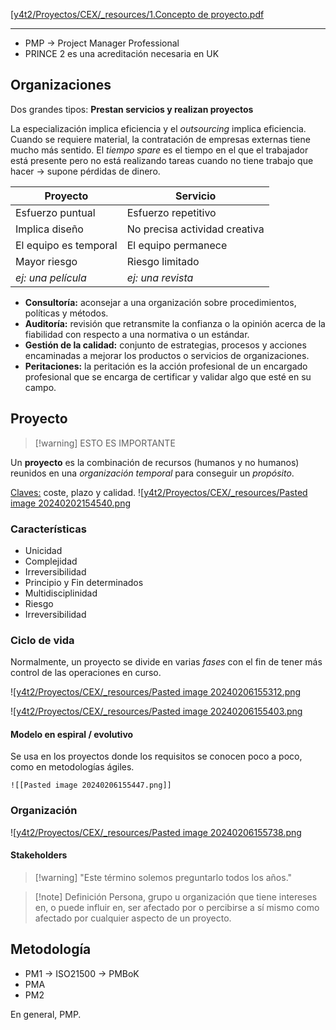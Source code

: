 
[[y4t2/Proyectos/CEX/_resources/1.Concepto de proyecto.pdf](_resources/1.Concepto%20de%20proyecto.pdf)

---

- PMP → Project Manager Professional
- PRINCE 2 es una acreditación necesaria en UK

## Organizaciones
Dos grandes tipos: **Prestan servicios y realizan proyectos**

La especialización implica eficiencia y el *outsourcing* implica eficiencia. Cuando se requiere material, la contratación de empresas externas tiene mucho más sentido.
El *tiempo spare* es el tiempo en el que el trabajador está presente pero no está realizando tareas cuando no tiene trabajo que hacer → supone pérdidas de dinero.

| Proyecto              | Servicio                      |
| --------------------- | ----------------------------- |
| Esfuerzo puntual      | Esfuerzo repetitivo           |
| Implica diseño        | No precisa actividad creativa |
| El equipo es temporal | El equipo permanece           |
| Mayor riesgo          | Riesgo limitado               |
| *ej: una película*                      | *ej: una revista*                              |
- **Consultoría:** aconsejar a una organización sobre procedimientos, políticas y métodos.
- **Auditoría:** revisión que retransmite la confianza o la opinión acerca de la fiabilidad con respecto a una normativa o un estándar.
- **Gestión de la calidad:** conjunto de estrategias, procesos y acciones encaminadas a mejorar los productos o servicios de organizaciones.
- **Peritaciones:** la peritación es la acción profesional de un encargado profesional que se encarga de certificar y validar algo que esté en su campo.

## Proyecto
> [!warning] ESTO ES IMPORTANTE

Un **proyecto** es la combinación de recursos (humanos y no humanos) reunidos en una *organización temporal* para conseguir un *propósito*.

<u>Claves:</u> coste, plazo y calidad.
![[y4t2/Proyectos/CEX/_resources/Pasted image 20240202154540.png](_resources/Pasted%20image%2020240202154540.png)

### Características
- Unicidad
- Complejidad
- Irreversibilidad
- Principio y Fin determinados
- Multidisciplinidad
- Riesgo
- Irreversibilidad

### Ciclo de vida
Normalmente, un proyecto se divide en varias *fases* con el fin de tener más control de las operaciones en curso.

![[y4t2/Proyectos/CEX/_resources/Pasted image 20240206155312.png](_resources/Pasted%20image%2020240206155312.png)

![[y4t2/Proyectos/CEX/_resources/Pasted image 20240206155403.png](_resources/Pasted%20image%2020240206155403.png)

#### Modelo en espiral / evolutivo
Se usa en los proyectos donde los requisitos se conocen poco a poco, como en metodologías ágiles.

	![[Pasted image 20240206155447.png]]

### Organización
![[y4t2/Proyectos/CEX/_resources/Pasted image 20240206155738.png](_resources/Pasted%20image%2020240206155738.png)

#### Stakeholders
> [!warning] "Este término solemos preguntarlo todos los años."

> [!note] Definición
> Persona, grupo u organización que tiene intereses en, o puede influir en, ser afectado por o percibirse a sí mismo como afectado por cualquier aspecto de un proyecto.


## Metodología
- PM1 → ISO21500 → PMBoK
- PMA
- PM2

En general, PMP.
